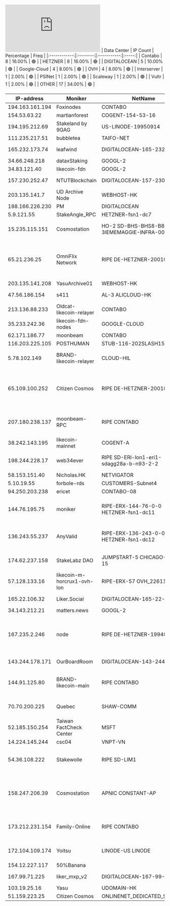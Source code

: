 ![Diagramm](https://github.com/obajay/StateSync-snapshots/blob/main/Projects/Likecoin/1/README.md)
| Data Center | IP Count | Percentage | Freq |
|:------------:|:--------:|:-----------:|:-----:|
| Contabo | 8 | 16.00% | 🟢 |
| HETZNER | 8 | 16.00% | 🟢 |
| DIGITALOCEAN | 5 | 10.00% | 🟢 |
| Google-Cloud | 4 | 8.00% | 🟢 |
| OVH | 4 | 8.00% | 🟢 |
| Interserver | 1 | 2.00% | 🟢 |
| PSINet | 1 | 2.00% | 🟢 |
| Scaleway | 1 | 2.00% | 🟢 |
| Vultr | 1 | 2.00% | 🟢 |
| OTHER | 17 | 34.00% | 🟢 |

<!-- START_TABLE -->
| IP-address | Moniker | NetName | Organization |
|-------------|-------------|-------------|-------------|
| 194.163.161.194 | Foxinodes | CONTABO |  |
| 154.53.63.22 | martianforest | COGENT-154-53-16 | PSINet, Inc. |
| 194.195.212.69 | Stakeland by 9GAG | US-LINODE-19950914 | Linode, LLC |
| 111.235.217.51 | bubbletea | TAIFO-NET |  |
| 165.232.173.74 | leafwind | DIGITALOCEAN-165-232-32-0 | DigitalOcean, LLC |
| 34.66.248.218 | dataxStaking | GOOGL-2 | Google LLC |
| 34.83.121.40 | likecoin-fdn | GOOGL-2 | Google LLC |
| 157.230.252.47 | NTUTBlockchain | DIGITALOCEAN-157-230-0-0 | DigitalOcean, LLC |
| 203.135.141.7 | UD Archive Node | WEBHOST-HK |  |
| 188.166.226.230 | PM | DIGITALOCEAN |  |
| 5.9.121.55 | StakeAngle_RPC | HETZNER-fsn1-dc7 |  |
| 15.235.115.151 | Cosmostation | HO-2 SD-BHS-BHS8-B811B-3IEMEMAGGIE-INFRA-002-1-2 | OVH Hosting, Inc. OVH Hosting, Inc. |
| 65.21.236.25 | OmniFlix Network | RIPE DE-HETZNER-20010926 | RIPE Network Coordination Centre Hetzner Online GmbH Hetzner Online GmbH |
| 203.135.141.208 | YasuArchive01 | WEBHOST-HK |  |
| 47.56.186.154 | s411 | AL-3 ALICLOUD-HK | Alibaba Cloud LLC |
| 213.136.88.233 | Oldcat-likecoin-relayer | CONTABO | Contabo GmbH |
| 35.233.242.36 | likecoin-fdn-nodes | GOOGLE-CLOUD | Google LLC |
| 62.171.186.77 | moonbeam | CONTABO | Contabo GmbH |
| 116.203.225.105 | POSTHUMAN | STUB-116-202SLASH15 |  |
| 5.78.102.149 | BRAND-likecoin-relayer | CLOUD-HIL | Hetzner Online GmbH Hetzner Online GmbH |
| 65.109.100.252 | Citizen Cosmos | RIPE DE-HETZNER-20010209 | RIPE Network Coordination Centre Hetzner Online GmbH Hetzner Online GmbH |
| 207.180.238.137 | moonbeam-RPC | RIPE CONTABO | RIPE Network Coordination Centre Contabo GmbH |
| 38.242.143.195 | likecoin-mainnet | COGENT-A | PSINet, Inc. |
| 198.244.228.17 | web34ever | RIPE SD-ERI-lon1-eri1-sdagg28a-b-n93-2-2 | RIPE Network Coordination Centre OVH Ltd |
| 58.153.151.40 | Nicholas.HK | NETVIGATOR |  |
| 5.10.19.55 | forbole-rds | CUSTOMERS-Subnet4 |  |
| 94.250.203.238 | ericet | CONTABO-08 | Contabo GmbH |
| 144.76.195.75 | moniker | RIPE-ERX-144-76-0-0 HETZNER-fsn1-dc11 | RIPE Network Coordination Centre Hetzner Online GmbH |
| 136.243.55.237 | AnyValid | RIPE-ERX-136-243-0-0 HETZNER-fsn1-dc12 | RIPE Network Coordination Centre Hetzner Online GmbH |
| 174.62.237.158 | StakeLabz DAO | JUMPSTART-5 CHICAGO-CPE-15 | Comcast Cable Communications, LLC |
| 57.128.133.16 | likecoin-m-horcrux1-ovh-lon | RIPE-ERX-57 OVH_226110557 | RIPE Network Coordination Centre OVH Ltd |
| 165.22.106.32 | Liker.Social | DIGITALOCEAN-165-22-0-0 | DigitalOcean, LLC |
| 34.143.212.21 | matters.news | GOOGL-2 | Google LLC |
| 167.235.2.246 | node | RIPE DE-HETZNER-19940405 | RIPE Network Coordination Centre Hetzner Online GmbH Hetzner Online GmbH |
| 143.244.178.171 | OurBoardRoom | DIGITALOCEAN-143-244-128-0 | DigitalOcean, LLC |
| 144.91.125.80 | BRAND-likecoin-main | RIPE CONTABO | RIPE Network Coordination Centre Contabo GmbH |
| 70.70.200.225 | Quebec | SHAW-COMM | Shaw Communications Inc. |
| 52.185.150.254 | Taiwan FactCheck Center | MSFT | Microsoft Corporation |
| 14.224.145.244 | csc04 | VNPT-VN |  |
| 54.36.108.222 | Stakewolle | RIPE SD-LIM1 | RIPE Network Coordination Centre OVH GmbH |
| 158.247.206.39 | Cosmostation | APNIC CONSTANT-AP | Asia Pacific Network Information Centre The Constant Company, LLC |
| 173.212.231.154 | Family-Online | RIPE CONTABO | RIPE Network Coordination Centre Contabo GmbH |
| 172.104.109.174 | Yoitsu | LINODE-US LINODE | Akamai Technologies, Inc. Linode |
| 154.12.227.117 | 50%Banana |  |  |
| 167.99.71.225 | liker_mxp_v2 | DIGITALOCEAN-167-99-0-0 | DigitalOcean, LLC |
| 103.19.25.16 | Yasu | UDOMAIN-HK |  |
| 51.159.223.25 | Citizen Cosmos | ONLINENET_DEDICATED_SERVERS | Scaleway |

<!-- END_TABLE -->